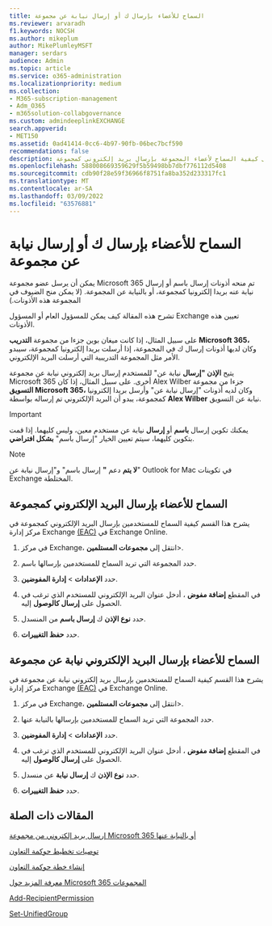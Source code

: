 ```yaml
---
title: السماح للأعضاء بإرسال ك أو إرسال نيابة عن مجموعة
ms.reviewer: arvaradh
f1.keywords: NOCSH
ms.author: mikeplum
author: MikePlumleyMSFT
manager: serdars
audience: Admin
ms.topic: article
ms.service: o365-administration
ms.localizationpriority: medium
ms.collection:
- M365-subscription-management
- Adm_O365
- m365solution-collabgovernance
ms.custom: admindeeplinkEXCHANGE
search.appverid:
- MET150
ms.assetid: 0ad41414-0cc6-4b97-90fb-06bec7bcf590
recommendations: false
description: تعرف على كيفية السماح لأعضاء المجموعة بإرسال بريد إلكتروني كمجموعة Microsoft 365 أو إرسال بريد إلكتروني نيابة عن مجموعة Microsoft 365 أخرى.
ms.openlocfilehash: 588008669359629f5b59498bb7dbf776112d5408
ms.sourcegitcommit: cdb90f28e59f36966f8751fa8ba352d233317fc1
ms.translationtype: MT
ms.contentlocale: ar-SA
ms.lasthandoff: 03/09/2022
ms.locfileid: "63576881"
---
```

# <a name="allow-members-to-send-as-or-send-on-behalf-of-a-group"></a>السماح للأعضاء بإرسال ك أو إرسال نيابة عن مجموعة

يمكن أن يرسل عضو مجموعة Microsoft 365 تم منحه أذونات إرسال باسم أو  إرسال نيابة عنه  بريدا إلكترونيا كمجموعة، أو بالنيابة عن المجموعة. (لا يمكن منح الضيوف في المجموعة هذه الأذونات.)

تشرح هذه المقالة كيف يمكن للمسؤول العام أو المسؤول Exchange تعيين هذه الأذونات.
  
على سبيل المثال، إذا كانت ميغان بوين جزءا من مجموعة **التدريب Microsoft 365،** وكان لديها أذونات إرسال ك  في المجموعة، إذا أرسلت بريدا إلكترونيا كمجموعة، سيبدو الأمر مثل المجموعة التدريبية التي أرسلت البريد الإلكتروني. 
  
يتيح **الإذن "إرسال** نيابة عن" للمستخدم إرسال بريد إلكتروني نيابة عن مجموعة Microsoft 365 أخرى. على سبيل المثال، إذا كان Alex Wilber جزءا من مجموعة **التسويق Microsoft 365،** وكان لديه أذونات "إرسال نيابة  عن" وأرسل بريدا إلكترونيا كمجموعة، يبدو أن البريد الإلكتروني تم إرساله بواسطة **Alex Wilber** نيابة عن التسويق.

> [!IMPORTANT]
> يمكنك تكوين إرسال **باسم** أو **إرسال** نيابة عن مستخدم معين، وليس كليهما. إذا قمت بتكوين كليهما، سيتم تعيين الخيار "إرسال باسم" **بشكل افتراضي**.

> [!NOTE]
> **لا يتم** دعم **"** إرسال باسم" و"إرسال نيابة عن" Outlook for Mac في تكوينات Exchange المختلطة.
    
## <a name="allow-members-to-send-email-as-a-group"></a>السماح للأعضاء بإرسال البريد الإلكتروني كمجموعة

يشرح هذا القسم كيفية السماح للمستخدمين بإرسال البريد الإلكتروني كمجموعة في مركز إدارة Exchange <a href="https://go.microsoft.com/fwlink/p/?linkid=2059104" target="_blank">(EAC)</a> في Exchange Online.
  
1. في مركز Exchange، انتقل إلى **مجموعات المستلمين**\>.<a href="https://go.microsoft.com/fwlink/?linkid=2183233" target="_blank"></a>
    
2. حدد المجموعة التي تريد السماح للمستخدمين بإرسالها باسم. 
    
3. حدد **الإعدادات** >  **إدارة المفوضين**.
    
4. في المقطع **إضافة مفوض** ، أدخل عنوان البريد الإلكتروني للمستخدم الذي ترغب في الحصول على **إرسال كالوصول** إليه.
  
5. حدد **نوع الإذن** ك **إرسال باسم** من المنسدل.

6.  حدد **حفظ التغييرات**.
    
    
## <a name="allow-members-to-send-email-on-behalf-of-a-group"></a>السماح للأعضاء بإرسال البريد الإلكتروني نيابة عن مجموعة

يشرح هذا القسم كيفية السماح للمستخدمين بإرسال بريد إلكتروني نيابة عن مجموعة في مركز إدارة Exchange <a href="https://go.microsoft.com/fwlink/p/?linkid=2059104" target="_blank">(EAC)</a> في Exchange Online.
  
1. في مركز Exchange، انتقل إلى **مجموعات المستلمين**\>.<a href="https://go.microsoft.com/fwlink/?linkid=2183233" target="_blank"></a>
    
2. حدد المجموعة التي تريد السماح للمستخدمين بإرسالها بالنيابة عنها. 
    
3. حدد **الإعدادات** >  **إدارة المفوضين**.
    
4. في المقطع **إضافة مفوض** ، أدخل عنوان البريد الإلكتروني للمستخدم الذي ترغب في الحصول على **إرسال كالوصول** إليه.
  
5. حدد **نوع الإذن** ك **إرسال نيابة** عن منسدل.

6.  حدد **حفظ التغييرات**.

## <a name="related-articles"></a>المقالات ذات الصلة

[إرسال بريد إلكتروني من مجموعة Microsoft 365 أو بالنيابة عنها](https://support.microsoft.com/office/0f4964af-aec6-484b-a65c-0434df8cdb6b)

[توصيات تخطيط حوكمة التعاون](collaboration-governance-overview.md#collaboration-governance-planning-recommendations)

[إنشاء خطة حوكمة التعاون](collaboration-governance-first.md)

[معرفة المزيد حول Microsoft 365 المجموعات](https://support.microsoft.com/office/b565caa1-5c40-40ef-9915-60fdb2d97fa2)

[Add-RecipientPermission](/powershell/module/exchange/add-recipientpermission)

[Set-UnifiedGroup](/powershell/module/exchange/set-unifiedgroup)
